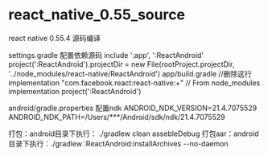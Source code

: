 # react_native_0.55_source
react native 0.55.4 源码编译

settings.gradle
配置依赖源码
include ':app', ':ReactAndroid'
project(':ReactAndroid').projectDir = new File(rootProject.projectDir, '../node_modules/react-native/ReactAndroid')
app/build.gradle
//删除这行    implementation "com.facebook.react:react-native:+"  // From node_modules
implementation project(':ReactAndroid')

android/gradle.properties 配置ndk
ANDROID_NDK_VERSION=21.4.7075529
ANDROID_NDK_PATH=/Users/***/Android/sdk/ndk/21.4.7075529

打包：android目录下执行： ./gradlew clean assebleDebug
打包aar：android目录下执行：./gradlew :ReactAndroid:installArchives --no-daemon
